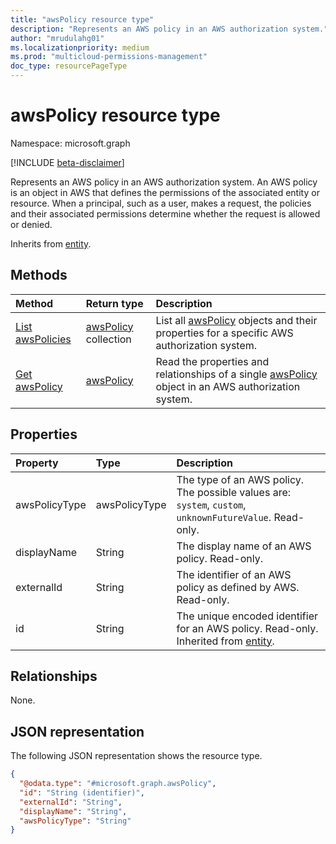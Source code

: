 ```yaml
---
title: "awsPolicy resource type"
description: "Represents an AWS policy in an AWS authorization system."
author: "mrudulahg01"
ms.localizationpriority: medium
ms.prod: "multicloud-permissions-management"
doc_type: resourcePageType
---
```


# awsPolicy resource type

Namespace: microsoft.graph

[!INCLUDE [beta-disclaimer](../../includes/beta-disclaimer.md)]

Represents an AWS policy in an AWS authorization system. An AWS policy is an object in AWS that defines the permissions of the associated entity or resource. When a principal, such as a user, makes a request, the policies and their associated permissions determine whether the request is allowed or denied.

Inherits from [entity](../resources/entity.md).

## Methods
|Method|Return type|Description|
|:---|:---|:---|
|[List awsPolicies](../api/awsauthorizationsystem-list-policies.md)|[awsPolicy](../resources/awspolicy.md) collection|List all [awsPolicy](../resources/awspolicy.md) objects and their properties for a specific AWS authorization system.|
|[Get awsPolicy](../api/awspolicy-get.md)|[awsPolicy](../resources/awspolicy.md)|Read the properties and relationships of a single [awsPolicy](../resources/awspolicy.md) object in an AWS authorization system.|

## Properties
|Property|Type|Description|
|:---|:---|:---|
|awsPolicyType|awsPolicyType|The type of an AWS policy. The possible values are: `system`, `custom`, `unknownFutureValue`. Read-only.|
|displayName|String|The display name of an AWS policy. Read-only.|
|externalId|String|The identifier of an AWS policy as defined by AWS. Read-only.|
|id|String|The unique encoded identifier for an AWS policy. Read-only. Inherited from [entity](../resources/entity.md).|

## Relationships
None.

## JSON representation
The following JSON representation shows the resource type.
<!-- {
  "blockType": "resource",
  "keyProperty": "id",
  "@odata.type": "microsoft.graph.awsPolicy",
  "baseType": "microsoft.graph.entity",
  "openType": false
}
-->
``` json
{
  "@odata.type": "#microsoft.graph.awsPolicy",
  "id": "String (identifier)",
  "externalId": "String",
  "displayName": "String",
  "awsPolicyType": "String"
}
```


